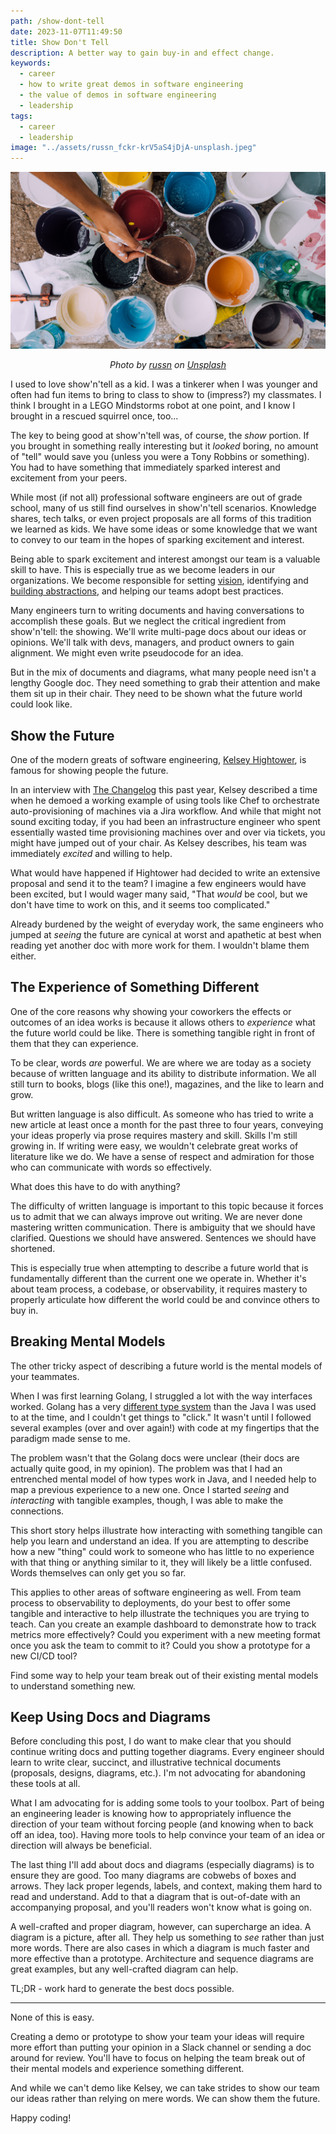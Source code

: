 ```yaml
---
path: /show-dont-tell
date: 2023-11-07T11:49:50
title: Show Don't Tell
description: A better way to gain buy-in and effect change.
keywords:
  - career
  - how to write great demos in software engineering
  - the value of demos in software engineering
  - leadership
tags:
  - career
  - leadership
image: "../assets/russn_fckr-krV5aS4jDjA-unsplash.jpeg" 
---
```


<center>

![](../assets/russn_fckr-krV5aS4jDjA-unsplash.jpeg)

<span class="credit">

<i>
    
Photo by <a href="https://unsplash.com/@russn_fckr?utm_content=creditCopyText&utm_medium=referral&utm_source=unsplash">russn</a> on <a href="https://unsplash.com/photos/assorted-color-paints-krV5aS4jDjA?utm_content=creditCopyText&utm_medium=referral&utm_source=unsplash">Unsplash</a>
  
</i>

</span>

</center>


I used to love show'n'tell as a kid. I was a tinkerer when I was younger and often had fun items to bring to class to show to (impress?) my classmates. I think I brought in a LEGO Mindstorms robot at one point, and I know I brought in a rescued squirrel once, too...

The key to being good at show'n'tell was, of course, the  _show_ portion. If you brought in something really interesting but it _looked_ boring, no amount of "tell" would save you (unless you were a Tony Robbins or something). You had to have something that immediately sparked interest and excitement from your peers.

While most (if not all) professional software engineers are out of grade school, many of us still find ourselves in show'n'tell scenarios. Knowledge shares, tech talks, or even project proposals are all forms of this tradition we learned as kids. We have some ideas or some knowledge that we want to convey to our team in the hopes of sparking excitement and interest. 

Being able to spark excitement and interest amongst our team is a valuable skill to have. This is especially true as we become leaders in our organizations. We become responsible for setting [vision](https://dangoslen.me/blog/the-importance-of-vision/), identifying and [building abstractions](https://dangoslen.me/blog/on-building-abstractions-too-soon/), and helping our teams adopt best practices. 

Many engineers turn to writing documents and having conversations to accomplish these goals. But we neglect the critical ingredient from show'n'tell: the showing. We'll write multi-page docs about our ideas or opinions. We'll talk with devs, managers, and product owners to gain alignment. We might even write pseudocode for an idea.

But in the mix of documents and diagrams, what many people need isn't a lengthy Google doc. They need something to grab their attention and make them sit up in their chair. They need to be shown what the future world could look like.

## Show the Future

One of the modern greats of software engineering, [Kelsey Hightower](https://en.wikipedia.org/wiki/Kelsey_Hightower), is famous for showing people the future.

In an interview with [The Changelog](https://changelog.com/friends/6) this past year, Kelsey described a time when he demoed a working example of using tools like Chef to orchestrate auto-provisioning of machines via a Jira workflow. And while that might not sound exciting today, if you had been an infrastructure engineer who spent essentially wasted time provisioning machines over and over via tickets, you might have jumped out of your chair. As Kelsey describes, his team was immediately _excited_ and willing to help.

What would have happened if Hightower had decided to write an extensive proposal and send it to the team? I imagine a few engineers would have been excited, but I would wager many said, "That _would_ be cool, but we don't have time to work on this, and it seems too complicated." 

Already burdened by the weight of everyday work, the same engineers who jumped at _seeing_ the future are cynical at worst and apathetic at best when reading yet another doc with more work for them. I wouldn't blame them either.

## The Experience of Something Different

One of the core reasons why showing your coworkers the effects or outcomes of an idea works is because it allows others to _experience_ what the future world could be like. There is something tangible right in front of them that they can experience.

To be clear, words _are_ powerful. We are where we are today as a society because of written language and its ability to distribute information. We all still turn to books, blogs (like this one!), magazines, and the like to learn and grow.

But written language is also difficult. As someone who has tried to write a new article at least once a month for the past three to four years, conveying your ideas properly via prose requires mastery and skill. Skills I'm still growing in. If writing were easy, we wouldn't celebrate great works of literature like we do. We have a sense of respect and admiration for those who can communicate with words so effectively.

What does this have to do with anything? 

The difficulty of written language is important to this topic because it forces us to admit that we can always improve out writing. We are never done mastering written communication. There is ambiguity that we should have clarified. Questions we should have answered. Sentences we should have shortened.

This is especially true when attempting to describe a future world that is fundamentally different than the current one we operate in. Whether it's about team process, a codebase, or observability, it requires mastery to properly articulate how different the world could be and convince others to buy in.

## Breaking Mental Models

The other tricky aspect of describing a future world is the mental models of your teammates.

When I was first learning Golang, I struggled a lot with the way interfaces worked. Golang has a very [different type system](https://go.dev/ref/spec#Types) than the Java I was used to at the time, and I couldn't get things to "click." It wasn't until I followed several examples (over and over again!) with code at my fingertips that the paradigm made sense to me.

The problem wasn't that the Golang docs were unclear (their docs are actually quite good, in my opinion). The problem was that I had an entrenched mental model of how types work in Java, and I needed help to map a previous experience to a new one. Once I started _seeing_ and _interacting_ with tangible examples, though, I was able to make the connections.

This short story helps illustrate how interacting with something tangible can help you learn and understand an idea. If you are attempting to describe how a new "thing" could work to someone who has little to no experience with that thing or anything similar to it, they will likely be a little confused. Words themselves can only get you so far. 

This applies to other areas of software engineering as well. From team process to observability to deployments, do your best to offer some tangible and interactive to help illustrate the techniques you are trying to teach. Can you create an example dashboard to demonstrate how to track metrics more effectively? Could you experiment with a new meeting format once you ask the team to commit to it? Could you show a prototype for a new CI/CD tool?

Find some way to help your team break out of their existing mental models to understand something new.

## Keep Using Docs and Diagrams

Before concluding this post, I do want to make clear that you should continue writing docs and putting together diagrams. Every engineer should learn to write clear, succinct, and illustrative technical documents (proposals, designs, diagrams, etc.). I'm not advocating for abandoning these tools at all.

What I am advocating for is adding some tools to your toolbox. Part of being an engineering leader is knowing how to appropriately influence the direction of your team without forcing people (and knowing when to back off an idea, too). Having more tools to help convince your team of an idea or direction will always be beneficial. 

The last thing I'll add about docs and diagrams (especially diagrams) is to ensure they are good. Too many diagrams are cobwebs of boxes and arrows. They lack proper legends, labels, and context, making them hard to read and understand. Add to that a diagram that is out-of-date with an accompanying proposal, and you'll readers won't know what is going on.

A well-crafted and proper diagram, however, can supercharge an idea. A diagram is a picture, after all. They help us something to _see_ rather than just more words. There are also cases in which a diagram is much faster and more effective than a prototype. Architecture and sequence diagrams are great examples, but any well-crafted diagram can help. 

TL;DR - work hard to generate the best docs possible. 

---

None of this is easy. 

Creating a demo or prototype to show your team your ideas will require more effort than putting your opinion in a Slack channel or sending a doc around for review. You'll have to focus on helping the team break out of their mental models and experience something different. 

And while we can't demo like Kelsey, we can take strides to show our team our ideas rather than relying on mere words. We can show them the future.

Happy coding!





